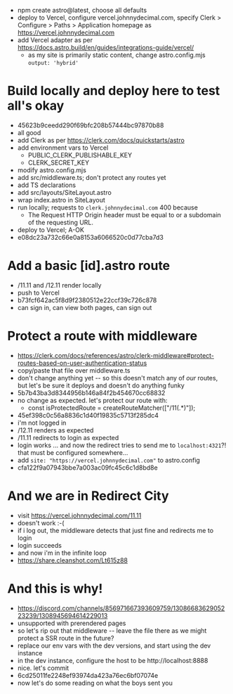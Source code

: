 - npm create astro@latest, choose all defaults
- deploy to Vercel, configure vercel.johnnydecimal.com, specify Clerk > Configure > Paths > Application homepage as https://vercel.johnnydecimal.com
- add Vercel adapter as per https://docs.astro.build/en/guides/integrations-guide/vercel/
  - as my site is primarily static content, change astro.config.mjs `output: 'hybrid'`

# Build locally and deploy here to test all's okay

- 45623b9ceedd290f69bfc208b57444bc97870b88
- all good
- add Clerk as per https://clerk.com/docs/quickstarts/astro
- add environment vars to Vercel
  - PUBLIC_CLERK_PUBLISHABLE_KEY
  - CLERK_SECRET_KEY
- modify astro.config.mjs
- add src/middleware.ts; don't protect any routes yet
- add TS declarations
- add src/layouts/SiteLayout.astro
- wrap index.astro in SiteLayout
- run locally; requests to `clerk.johnnydecimal.com` 400 because
  - The Request HTTP Origin header must be equal to or a subdomain of the requesting URL.
- deploy to Vercel; A-OK
- e08dc23a732c66e0a8153a6066520c0d77cba7d3

# Add a basic [id].astro route

- /11.11 and /12.11 render locally
- push to Vercel
- b73fcf642ac5f8d9f2380512e22ccf39c726c878
- can sign in, can view both pages, can sign out

# Protect a route with middleware

- https://clerk.com/docs/references/astro/clerk-middleware#protect-routes-based-on-user-authentication-status
- copy/paste that file over middleware.ts
- don't change anything yet -- so this doesn't match any of _our_ routes, but let's be sure it deploys and doesn't do anything funky
- 5b7b43ba3d8344956b146a84f2b454670cc68832
- no change as expected. let's protect our route with:
  - const isProtectedRoute = createRouteMatcher(["/11(.*)"]);
- 45ef398c0c56a8836c1d40f19835c5713f285dc4
- i'm not logged in
- /12.11 renders as expected
- /11.11 redirects to login as expected
- login works ... and now the redirect tries to send me to `localhost:4321`?! that must be configured somewhere...
- add `site: "https://vercel.johnnydecimal.com"` to astro.config
- cfa122f9a07943bbe7a003ac09fc45c6c1d8bd8e

# And we are in Redirect City

- visit https://vercel.johnnydecimal.com/11.11
- doesn't work :-(
- if i log out, the middleware detects that just fine and redirects me to login
- login succeeds
- and now i'm in the infinite loop
- https://share.cleanshot.com/Lt615z88

# And this is why!

- https://discord.com/channels/856971667393609759/1308668362905223239/1308945694614229013
- unsupported with prerendered pages
- so let's rip out that middleware -- leave the file there as we might protect a SSR route in the future?
- replace our env vars with the dev versions, and start using the dev instance
- in the dev instance, configure the host to be http://localhost:8888
- nice. let's commit
- 6cd25011fe2248ef93974da423a76ec6bf07074e
- now let's do some reading on what the boys sent you
